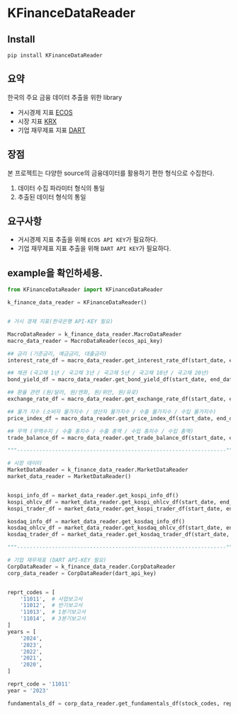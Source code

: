 # KFinanceDataReader

## Install
```
pip install KFinanceDataReader
```

## 요약

한국의 주요 금융 데이터 추출을 위한 library

- 거시경제 지표 [ECOS](https://ecos.bok.or.kr/api/#/)
- 시장 지표 [KRX](https://data.krx.co.kr/)
- 기업 재무제표 지표 [DART](https://dart.fss.or.kr/)

## 장점

본 프로젝트는 다양한 source의 금융데이터를 활용하기 편한 형식으로 수집한다.
1. 데이터 수집 파라미터 형식의 통일
2. 추출된 데이터 형식의 통일


## 요구사항
- 거시경제 지표 추출을 위해 `ECOS API KEY`가 필요하다.
- 기업 재무제표 지표 추출을 위해 `DART API KEY`가 필요하다.

## example을 확인하세용.

```py
from KFinanceDataReader import KFinanceDataReader

k_finance_data_reader = KFinanceDataReader()


# 거시 경제 지표(한국은행 API-KEY 필요)

MacroDataReader = k_finance_data_reader.MacroDataReader
macro_data_reader = MacroDataReader(ecos_api_key)

## 금리 (기준금리, 예금금리, 대출금리)
interest_rate_df = macro_data_reader.get_interest_rate_df(start_date, end_date)

## 채권 (국고채 1년 / 국고채 3년 / 국고채 5년 / 국고채 10년 / 국고채 20년)
bond_yield_df = macro_data_reader.get_bond_yield_df(start_date, end_date)

## 환율 관련 (원/달러, 원/엔화, 원/위안, 원/유로)
exchange_rate_df = macro_data_reader.get_exchange_rate_df(start_date, end_date)

## 물가 지수 (소비자 물가지수 / 생산자 물가지수 / 수출 물가지수 / 수입 물가지수)
price_index_df = macro_data_reader.get_price_index_df(start_date, end_date)

## 무역 (무역수지 / 수출 총지수 / 수출 총액 / 수입 총지수 / 수입 총액)
trade_balance_df = macro_data_reader.get_trade_balance_df(start_date, end_date)

"""------------------------------------------------------------------"""

# 시장 데이터
MarketDataReader = k_finance_data_reader.MarketDataReader
market_data_reader = MarketDataReader()


kospi_info_df = market_data_reader.get_kospi_info_df()
kospi_ohlcv_df = market_data_reader.get_kospi_ohlcv_df(start_date, end_date)
kospi_trader_df = market_data_reader.get_kospi_trader_df(start_date, end_date)

kosdaq_info_df = market_data_reader.get_kosdaq_info_df()
kosdaq_ohlcv_df = market_data_reader.get_kosdaq_ohlcv_df(start_date, end_date)
kosdaq_trader_df = market_data_reader.get_kosdaq_trader_df(start_date, end_date)

"""------------------------------------------------------------------"""

# 기업 재무제표 (DART API-KEY 필요)
CorpDataReader = k_finance_data_reader.CorpDataReader
corp_data_reader = CorpDataReader(dart_api_key)


reprt_codes = [
    '11011',  # 사업보고서
    '11012',  # 반기보고서
    '11013',  # 1분기보고서
    '11014',  # 3분기보고서
]
years = [
    '2024',
    '2023',
    '2022',
    '2021',
    '2020',
]

reprt_code = '11011'
year = '2023'

fundamentals_df = corp_data_reader.get_fundamentals_df(stock_codes, reprt_code, year)
```